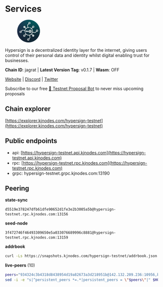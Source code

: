 # Services

<figure><img src="https://raw.githubusercontent.com/kj89/cosmos-images/main/logos/hypersign.png" alt=""><figcaption></figcaption></figure>

Hypersign is a decentralized identity layer for the internet, giving  users control of their personal data and identity whilst digital  enabling trust for businesses.

**Chain ID**: jagrat | **Latest Version Tag**: v0.1.7 | **Wasm**: OFF

[Website](https://hypersign.id) | [Discord](https://discord.gg/DmuUjMrHVw) | [Twitter](https://twitter.com/hypersignchain)



Subscribe to our free [🤖 Testnet Proposal Bot](https://t.me/kjnodes_testnet_proposal_bot) to never miss upcoming proposals


## Chain explorer
[https://explorer.kjnodes.com/hypersign-testnet](https://explorer.kjnodes.com/hypersign-testnet)

## Public endpoints

* api: [https://hypersign-testnet.api.kjnodes.com](https://hypersign-testnet.api.kjnodes.com)
* rpc: [https://hypersign-testnet.rpc.kjnodes.com](https://hypersign-testnet.rpc.kjnodes.com)
* grpc: hypersign-testnet.grpc.kjnodes.com:13190

## Peering

**state-sync**

```text
d5519e378247dfb61dfe90652d1fe3e2b3005a5b@hypersign-testnet.rpc.kjnodes.com:13156
```

**seed-node**

```text
3f472746f46493309650e5a033076689996c8881@hypersign-testnet.rpc.kjnodes.com:13159
```

**addrbook**
```bash
curl -Ls https://snapshots.kjnodes.com/hypersign-testnet/addrbook.json > $HOME/.hid-node/config/addrbook.json
```

**live-peers** (10)
```bash
peers="934324c3b4318d8438954d19a82673a3d218951b@142.132.209.236:10956,b09953bd16cdb17576c4fc356e39773a8e500133@149.202.73.104:11456,d3291124ba8a8dcd4cc15782949852b81a0946a0@85.190.254.14:26656,0c6758a3f4554bbc67da73993bbb697764c5c534@38.242.142.227:26656,d5519e378247dfb61dfe90652d1fe3e2b3005a5b@65.109.68.190:13156,ec5127072c252f7246fb66f7e7762423a23ff6bd@154.12.228.93:31656,1380864bb38481fef4b2358026a5ed53fc027679@95.214.52.206:26656,52eee2c34150d621312087e49f118969472ba55f@149.102.137.192:26656,d7c9b9a3c3a6c5f4ccdfb37a8358755b277271c1@3.110.226.164:26656,17befe8d02039c5b0f4489d22fcfe768cb35a035@209.145.53.163:10656"
sed -i -e "s|^persistent_peers *=.*|persistent_peers = \"$peers\"|" $HOME/.hid-node/config/config.toml
```

